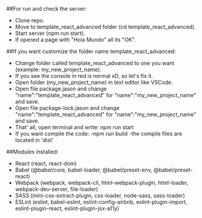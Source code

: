 ##For run and check the server:

- Clone repo.
- Move to template_react_advanced folder (cd template_react_advanced).
- Start server (npm run start).
- If opened a page with "Hola Mundo" all its "OK".

##If you want customize the folder name template_react_advanced:

- Change folder called template_react_advanced to one you want (example: my_new_project_name).
- If you see the console in red is normal xD, so let's fix it.
- Open folder (my_new_project_name) in text editor like VSCode.
- Open file package.jason and change "name":"template_react_advanced" for "name":"my_new_project_name" and save.
- Open file package-lock.jason and change "name":"template_react_advanced" for "name":"my_new_project_name" and save.
- That' all, open terminal and write: npm run start
- If you want compile the code: -npm run build -the compile files are located in 'dist'

##Modules installed:

- React (react, react-dom)
- Babel (@babel/core, babel-loader, @babel/preset-env, @babel/preset-react)
- Webpack (webpack, webpack-cli, html-webpack-plugin, html-loader, webpack-dev-server, file-loader)
- SASS (mini-css-extract-plugin, css-loader, node-sass, sass-loader)
- ESLint (eslint, babel-eslint, eslint-config-airbnb, eslint-plugin-import, eslint-plugin-react, eslint-plugin-jsx-a11y)
